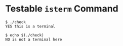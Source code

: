 # Testable `isterm` Command

```
$ ./check
YES this is a terminal

$ echo $(./check)
NO is not a terminal here
```

